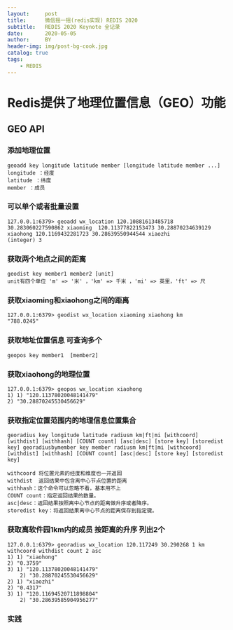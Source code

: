 ```yaml
---
layout:     post
title:      微信摇一摇(redis实现) REDIS 2020
subtitle:   REDIS 2020 Keynote 全记录
date:       2020-05-05
author:     BY
header-img: img/post-bg-cook.jpg
catalog: true
tags:
    - REDIS
---
```


# Redis提供了地理位置信息（GEO）功能

## GEO API

### 添加地理位置

    geoadd key longitude latitude member [longitude latitude member ...]  
    longitude ：经度  
    latitude ：纬度  
    member ：成员  

### 可以单个或者批量设置

    127.0.0.1:6379> geoadd wx_location 120.10881613485718 30.283060227590862 xiaoming  120.11377822153473 30.28870234639129 xiaohong 120.1169432281723 30.28639550944544 xiaozhi   
    (integer) 3

### 获取两个地点之间的距离

    geodist key member1 member2 [unit]
    unit有四个单位 'm' => '米' ，'km' => 千米 ，'mi' => 英里，'ft' => 尺

### 获取xiaoming和xiaohong之间的距离

    127.0.0.1:6379> geodist wx_location xiaoming xiaohong km
    "788.0245"

### 获取地址位置信息 可查询多个

    geopos key member1  [member2]

### 获取xiaohong的地理位置
    127.0.0.1:6379> geopos wx_location xiaohong  
    1) 1) "120.11378020048141479"  
    2) "30.28870245530456629"  

### 获取指定位置范围内的地理信息位置集合
    
    georadius key longitude latitude radiusm km|ft|mi [withcoord] [withdist] [withhash] [COUNT count] [asc|desc] [store key] [storedist key] georadiusbymember key member radiusm km|ft|mi [withcoord] [withdist] [withhash] [COUNT count] [asc|desc] [store key] [storedist key]  

    withcoord 将位置元素的经度和维度也一并返回  
    withdist  返回结果中包含离中心节点位置的距离  
    withhash：这个命令可以忽略不看，基本用不上  
    COUNT count：指定返回结果的数量。  
    asc|desc：返回结果按照离中心节点的距离做升序或者降序。  
    storedist key：将返回结果离中心节点的距离保存到指定键。    

### 获取离软件园1km内的成员 按距离的升序 列出2个

    127.0.0.1:6379> georadius wx_location 120.117249 30.290268 1 km withcoord withdist count 2 asc  
    1) 1) "xiaohong"  
    2) "0.3759"  
    3) 1) "120.11378020048141479"  
        2) "30.28870245530456629"  
    2) 1) "xiaozhi"  
    2) "0.4317"  
    3) 1) "120.11694520711898804"  
        2) "30.28639585904956277"    

### 实践

